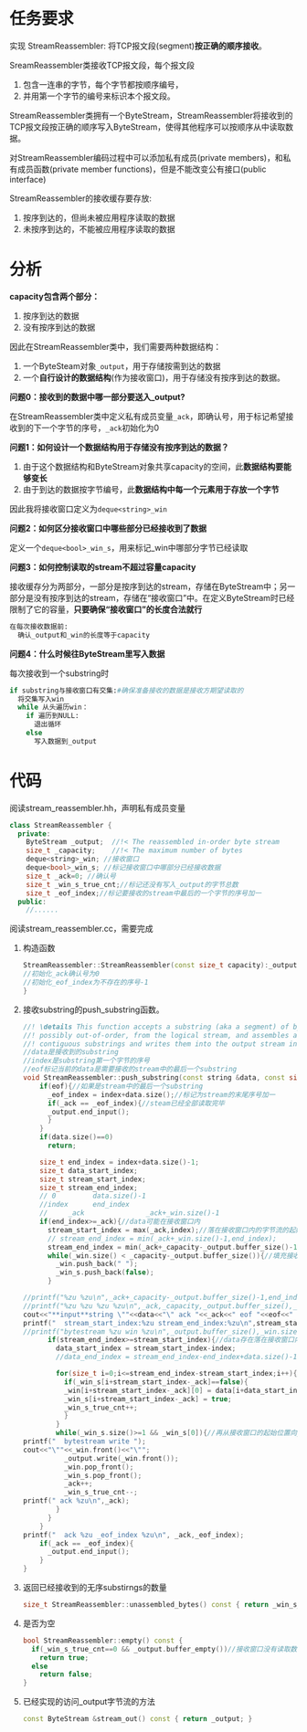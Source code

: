 # 任务要求

实现 StreamReassembler: 将TCP报文段(segment)**按正确的顺序接收**。

SreamReassembler类接收TCP报文段，每个报文段

1. 包含一连串的字节，每个字节都按顺序编号，
2. 并用第一个字节的编号来标识本个报文段。

StreamReassembler类拥有一个ByteStream，StreamReassembler将接收到的TCP报文段按正确的顺序写入ByteStream，使得其他程序可以按顺序从中读取数据。

对StreamReassembler编码过程中可以添加私有成员(private members)，和私有成员函数(private member functions)，但是不能改变公有接口(public interface)

StreamReassembler的接收缓存要存放:

1. 按序到达的，但尚未被应用程序读取的数据
2. 未按序到达的，不能被应用程序读取的数据

# 分析

**capacity包含两个部分：**

1. 按序到达的数据
2. 没有按序到达的数据

因此在StreamReassembler类中，我们需要两种数据结构：

1. 一个ByteSteam对象`_output`，用于存储按需到达的数据
2. 一个**自行设计的数据结构**(作为接收窗口)，用于存储没有按序到达的数据。

**问题0：接收到的数据中哪一部分要送入_output?**

在StreamReassembler类中定义私有成员变量`_ack`，即确认号，用于标记希望接收到的下一个字节的序号，`_ack`初始化为0

**问题1：如何设计一个数据结构用于存储没有按序到达的数据？**

1. 由于这个数据结构和ByteStream对象共享capacity的空间，此**数据结构要能够变长**
2. 由于到达的数据按字节编号，此**数据结构中每一个元素用于存放一个字节**

因此我将接收窗口定义为`deque<string>_win`

**问题2：如何区分接收窗口中哪些部分已经接收到了数据**

定义一个`deque<bool>_win_s`，用来标记_win中哪部分字节已经读取

**问题3：如何控制读取的stream不超过容量capacity**

接收缓存分为两部分，一部分是按序到达的stream，存储在ByteStream中；另一部分是没有按序到达的stream，存储在“接收窗口”中。在定义ByteStream时已经限制了它的容量，**只要确保“接收窗口”的长度合法就行**

```python
在每次接收数据前:
  确认_output和_win的长度等于capacity
```

**问题4：什么时候往ByteStream里写入数据**

每次接收到一个substring时

```python
if substring与接收窗口有交集:#确保准备接收的数据是接收方期望读取的
  将交集写入win
  while 从头遍历win：
    if 遍历到NULL:
      退出循环
    else
      写入数据到_output
```

# 代码

阅读stream_reassembler.hh，声明私有成员变量

```c++
class StreamReassembler {
  private:
    ByteStream _output;  //!< The reassembled in-order byte stream
    size_t _capacity;    //!< The maximum number of bytes
    deque<string>_win; //接收窗口
    deque<bool>_win_s; //标记接收窗口中哪部分已经接收数据
    size_t _ack=0; //确认号
    size_t _win_s_true_cnt;//标记还没有写入_output的字节总数
    size_t _eof_index;//标记要接收的stream中最后的一个字节的序号加一
  public:
    //......
```

阅读stream_reassembler.cc，需要完成

1. 构造函数

   ```c++
   StreamReassembler::StreamReassembler(const size_t capacity):_output(capacity),_capacity(capacity),_win(), _win_s(), _ack(0), _win_s_true_cnt(0),_eof_index(-1) {
   //初始化_ack确认号为0
   //初始化_eof_index为不存在的序号-1
   }
   ```

2. 接收substring的push_substring函数。

   ```c++
   //! \details This function accepts a substring (aka a segment) of bytes,
   //! possibly out-of-order, from the logical stream, and assembles any newly
   //! contiguous substrings and writes them into the output stream in order.
   //data是接收到的substring
   //index是substring第一个字节的序号
   //eof标记当前的data是需要接收的stream中的最后一个substring
   void StreamReassembler::push_substring(const string &data, const size_t index, const bool eof) {
       if(eof){//如果是stream中的最后一个substring
         _eof_index = index+data.size();//标记为stream的末尾序号加一
         if(_ack == _eof_index){//steam已经全部读取完毕
         _output.end_input();
         }
       }
       if(data.size()==0)
         return;
   
       size_t end_index = index+data.size()-1;
       size_t data_start_index;
       size_t stream_start_index;
       size_t stream_end_index;
       // 0         data.size()-1
       //index      end_index
       //     _ack               _ack+_win.size()-1
       if(end_index>=_ack){//data可能在接收窗口内
         stream_start_index = max(_ack,index);//落在接收窗口内的字节流的起始序号
         // stream_end_index = min(_ack+_win.size()-1,end_index);
         stream_end_index = min(_ack+_capacity-_output.buffer_size()-1,end_index);//落在接收窗口内的字节流的末尾序号
         while(_win.size() < _capacity-_output.buffer_size()){//填充接收窗口，保持_win的长度与_output的长度之和等于_capacity
           _win.push_back(" ");
           _win_s.push_back(false);
         }
   
   //printf("%zu %zu\n",_ack+_capacity-_output.buffer_size()-1,end_index);
   //printf("%zu %zu %zu %zu\n",_ack,_capacity,_output.buffer_size(),_output.bytes_read());
   cout<<"**input**string \""<<data<<"\" ack "<<_ack<<" eof "<<eof<<" index "<<index<<endl;
   printf("  stream_start_index:%zu stream_end_index:%zu\n",stream_start_index,stream_end_index);
   //printf("bytestream %zu win %zu\n",_output.buffer_size(),_win.size());
         if(stream_end_index>=stream_start_index){//data存在落在接收窗口内的部分
           data_start_index = stream_start_index-index;
           //data_end_index = stream_end_index-end_index+data.size()-1;
   
           for(size_t i=0;i<=stream_end_index-stream_start_index;i++){//先写入合法的数据到接收窗口内
             if(_win_s[i+stream_start_index-_ack]==false){
             _win[i+stream_start_index-_ack][0] = data[i+data_start_index];
             _win_s[i+stream_start_index-_ack] = true;
             _win_s_true_cnt++;
             }
           }
           while(_win_s.size()>=1 && _win_s[0]){//再从接收窗口的起始位置向_output写入有序数据
   printf("  bytestream write ");
   cout<<"\""<<_win.front()<<"\"";
             _output.write(_win.front());
             _win.pop_front();
             _win_s.pop_front();
             _ack++;
             _win_s_true_cnt--;
   printf(" ack %zu\n",_ack);        
           }
         }
       }
   printf("  ack %zu _eof_index %zu\n", _ack,_eof_index);
       if(_ack == _eof_index){
         _output.end_input();
       }
   }
   ```

3. 返回已经接收到的无序substirngs的数量

   ```c++
   size_t StreamReassembler::unassembled_bytes() const { return _win_s_true_cnt; }
   ```

4. 是否为空

   ```c++
   bool StreamReassembler::empty() const {
     if(_win_s_true_cnt==0 && _output.buffer_empty())//接收窗口没有读取数据，且_output为空
       return true;
     else 
       return false;
   }
   ```

5. 已经实现的访问_output字节流的方法

   ```c++
   const ByteStream &stream_out() const { return _output; }
   ```
